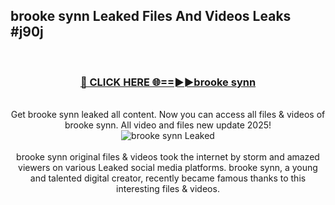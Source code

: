 ## brooke synn Leaked Files And Videos Leaks #j90j
<br>
<div align="center">
<h3><a href="https://watchclip.my.id/brooke synn" rel="nofollow">🔴 CLICK HERE 🌐==►►brooke synn</a></h3>
<br>
Get brooke synn leaked all content. Now you can access all files & videos of brooke synn. All video and files new update 2025!
<br>
<a href="https://watchclip.my.id/brooke synn" rel="nofollow" data-target="animated-image.originalLink"><img src="https://i.ibb.co.com/WyWwxjT/player-gif2.gif" alt="brooke synn Leaked" style="max-width: 100%; display: inline-block;" data-target="animated-image.originalImage"></a>
<br><br>
brooke synn original files & videos took the internet by storm and amazed viewers on various Leaked social media platforms. brooke synn, a young and talented digital creator, recently became famous thanks to this interesting files & videos.
</div>
<br>
